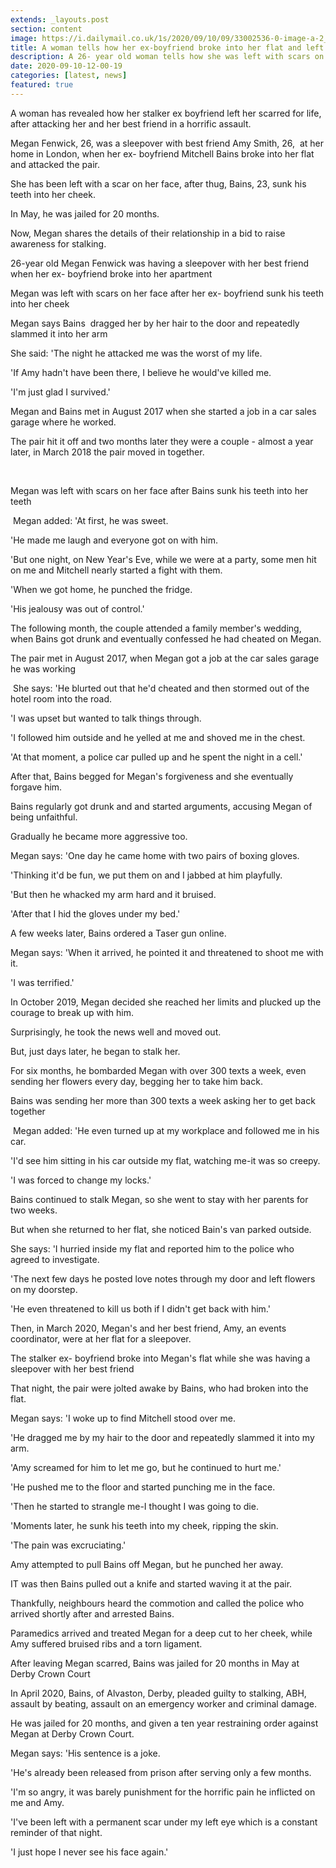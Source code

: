 ```yaml
---
extends: _layouts.post
section: content
image: https://i.dailymail.co.uk/1s/2020/09/10/09/33002536-0-image-a-2_1599728287240.jpg 
title: A woman tells how her ex-boyfriend broke into her flat and left her scarred after biting her cheek 
description: A 26- year old woman tells how she was left with scars on her face after her  ex- boyfriend broke into her London flat.Megan Fenwick,26 was attacked by Mitchell Bains, 23 and was left scarred 
date: 2020-09-10-12-00-19 
categories: [latest, news] 
featured: true 
--- 
```

A woman has revealed how her stalker ex boyfriend left her scarred for life, after attacking her and her best friend in a horrific assault.

Megan Fenwick, 26, was a sleepover with best friend Amy Smith, 26,  at her home in London, when her ex- boyfriend Mitchell Bains broke into her flat and attacked the pair.

She has been left with a scar on her face, after thug, Bains, 23, sunk his teeth into her cheek.   

In May, he was jailed for 20 months.

Now, Megan shares the details of their relationship in a bid to raise awareness for stalking.

26-year old Megan Fenwick was having a sleepover with her best friend when her ex- boyfriend broke into her apartment

Megan was left with scars on her face after her ex- boyfriend sunk his teeth into her cheek

Megan says Bains  dragged her by her hair to the door and repeatedly slammed it into her arm

She said: 'The night he attacked me was the worst of my life.

'If Amy hadn't have been there, I believe he would've killed me.

'I'm just glad I survived.'  

Megan and Bains met in August 2017 when she started a job in a car sales garage where he worked.

The pair hit it off and two months later they were a couple - almost a year later, in March 2018 the pair moved in together. 

 

Megan was left with scars on her face after Bains sunk his teeth into her teeth

 Megan added: 'At first, he was sweet.

'He made me laugh and everyone got on with him.

'But one night, on New Year's Eve, while we were at a party, some men hit on me and Mitchell nearly started a fight with them.

'When we got home, he punched the fridge.

'His jealousy was out of control.'

The following month, the couple attended a family member's wedding, when Bains got drunk and eventually confessed he had cheated on Megan. 

The pair met in August 2017, when Megan got a job at the car sales garage he was working

 She says: 'He blurted out that he'd cheated and then stormed out of the hotel room into the road.

'I was upset but wanted to talk things through.

'I followed him outside and he yelled at me and shoved me in the chest.

'At that moment, a police car pulled up and he spent the night in a cell.'

After that, Bains begged for Megan's forgiveness and she eventually forgave him.

Bains regularly got drunk and and started arguments, accusing Megan of being unfaithful.

Gradually he became more aggressive too.

Megan says: 'One day he came home with two pairs of boxing gloves.

'Thinking it'd be fun, we put them on and I jabbed at him playfully.

'But then he whacked my arm hard and it bruised.

'After that I hid the gloves under my bed.'

A few weeks later, Bains ordered a Taser gun online.

Megan says: 'When it arrived, he pointed it and threatened to shoot me with it.

'I was terrified.' 

In October 2019, Megan decided she reached her limits and plucked up the courage to break up with him.

Surprisingly, he took the news well and moved out.

But, just days later, he began to stalk her.

For six months, he bombarded Megan with over 300 texts a week, even sending her flowers every day, begging her to take him back.

Bains was sending her more than 300 texts a week asking her to get back together

 Megan added: 'He even turned up at my workplace and followed me in his car.

'I'd see him sitting in his car outside my flat, watching me-it was so creepy.

'I was forced to change my locks.'

Bains continued to stalk Megan, so she went to stay with her parents for two weeks.

But when she returned to her flat, she noticed Bain's van parked outside.

She says: 'I hurried inside my flat and reported him to the police who agreed to investigate.

'The next few days he posted love notes through my door and left flowers on my doorstep.

'He even threatened to kill us both if I didn't get back with him.'

Then, in March 2020, Megan's and her best friend, Amy, an events coordinator, were at her flat for a sleepover.

The stalker ex- boyfriend broke into Megan's flat while she was having a sleepover with her best friend

That night, the pair were jolted awake by Bains, who had broken into the flat.

Megan says: 'I woke up to find Mitchell stood over me.

'He dragged me by my hair to the door and repeatedly slammed it into my arm.

'Amy screamed for him to let me go, but he continued to hurt me.' 

 'He pushed me to the floor and started punching me in the face.

'Then he started to strangle me-I thought I was going to die.

'Moments later, he sunk his teeth into my cheek, ripping the skin.

'The pain was excruciating.'

Amy attempted to pull Bains off Megan, but he punched her away.

IT was then Bains pulled out a knife and started waving it at the pair.

Thankfully, neighbours heard the commotion and called the police who arrived shortly after and arrested Bains.

Paramedics arrived and treated Megan for a deep cut to her cheek, while Amy suffered bruised ribs and a torn ligament.

After leaving Megan scarred, Bains was jailed for 20 months in May at Derby Crown Court

In April 2020, Bains, of Alvaston, Derby, pleaded guilty to stalking, ABH, assault by beating, assault on an emergency worker and criminal damage.

He was jailed for 20 months, and given a ten year restraining order against Megan at Derby Crown Court.

Megan says: 'His sentence is a joke.

'He's already been released from prison after serving only a few months.

'I'm so angry, it was barely punishment for the horrific pain he inflicted on me and Amy.

'I've been left with a permanent scar under my left eye which is a constant reminder of that night.

'I just hope I never see his face again.'

